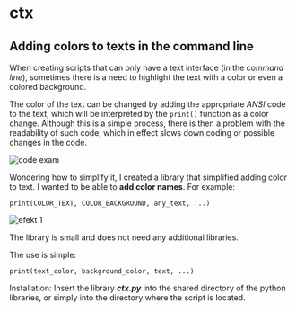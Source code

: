 # ctx
## Adding colors to texts in the command line
When creating scripts that can only have a text interface (in the *command line*), sometimes there is a need to highlight the text with a color or even a colored background.

The color of the text can be changed by adding the appropriate *ANSI* code to the text, which will be interpreted by the `print()` function as a color change. 
Although this is a simple process, there is then a problem with the readability of such code, which in effect slows down coding or possible changes in the code.

![code exam](https://github.com/user-attachments/assets/98be3ae1-657f-4714-bbf1-0616056f552e)

Wondering how to simplify it, I created a library that simplified adding color to text. I wanted to be able to **add color names**. For example:

`print(COLOR_TEXT, COLOR_BACKGROUND, any_text, ...)`

![efekt 1](https://github.com/user-attachments/assets/e33b83d2-ac33-44cb-b636-6114f7c07bf4)

The library is small and does not need any additional libraries.


The use is simple:

`print(text_color, background_color, text, ...)`

Installation:
Insert the library ***ctx.py*** into the shared directory of the python libraries, or simply into the directory where the script is located.
